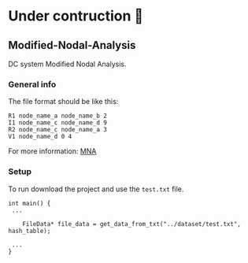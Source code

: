 # Under contruction 🚧 

## Modified-Nodal-Analysis
DC system Modified Nodal Analysis.

### General info
The file format should be like this:
```
R1 node_name_a node_name_b 2
I1 node_name_c node_name_d 9
R2 node_name_c node_name_a 3
V1 node_name_d 0 4
```
For more information: [MNA](https://lpsa.swarthmore.edu/Systems/Electrical/mna/MNA3.html)

### Setup
To run download the project and use the ```test.txt``` file.

```
int main() {
 ...
 
    FileData* file_data = get_data_from_txt("../dataset/test.txt", hash_table);
 
 ...
}
```
